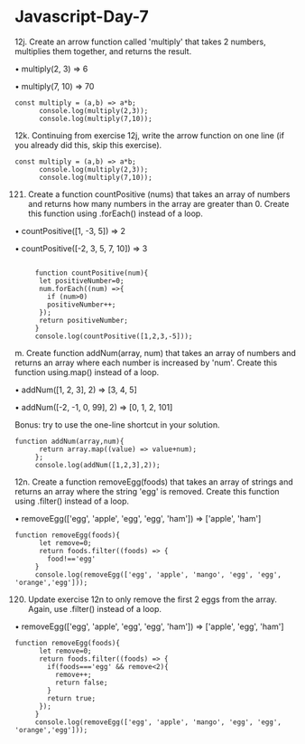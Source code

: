 # Javascript-Day-7
12j. Create an arrow function called 'multiply' that takes 2 numbers, multiplies them together, and returns the result.

• multiply(2, 3) => 6

• multiply(7, 10) => 70
```
const multiply = (a,b) => a*b;
      console.log(multiply(2,3));
      console.log(multiply(7,10));
```
12k. Continuing from exercise 12j, write the arrow function on one line (if you already did this, skip this exercise).
```
const multiply = (a,b) => a*b;
      console.log(multiply(2,3));
      console.log(multiply(7,10));
```
121. Create a function countPositive (nums) that takes an array of numbers and returns how many numbers in the array are greater than 0. Create this function using .forEach() instead of a loop.

• countPositive([1, -3, 5]) => 2

• countPositive([-2, 3, 5, 7, 10]) => 3
```

     function countPositive(num){
      let positiveNumber=0;
      num.forEach((num) =>{
        if (num>0)
        positiveNumber++;
      });
      return positiveNumber;
     }
     console.log(countPositive([1,2,3,-5]));
```
m. Create function addNum(array, num) that takes an array of numbers and returns an array where each number is increased by 'num'. Create this function using.map() instead of a loop.

• addNum([1, 2, 3], 2) => [3, 4, 5]

• addNum([-2, -1, 0, 99], 2) => [0, 1, 2, 101]

Bonus: try to use the one-line shortcut in your solution.
```
function addNum(array,num){
      return array.map((value) => value+num);
     };
     console.log(addNum([1,2,3],2));
```
12n. Create a function removeEgg(foods) that takes an array of strings and returns an array where the string 'egg' is removed. Create this function using .filter() instead of a loop.

• removeEgg(['egg', 'apple', 'egg', 'egg', 'ham']) => ['apple', 'ham']
```
function removeEgg(foods){
      let remove=0;
      return foods.filter((foods) => {
        food!=='egg'
     }
     console.log(removeEgg(['egg', 'apple', 'mango', 'egg', 'egg', 'orange','egg']));
```

120. Update exercise 12n to only remove the first 2 eggs from the array. Again, use .filter() instead of a loop.

• removeEgg(['egg', 'apple', 'egg', 'egg', 'ham']) => ['apple', 'egg', 'ham']
```
function removeEgg(foods){
      let remove=0;
      return foods.filter((foods) => {
        if(foods==='egg' && remove<2){
          remove++;
          return false;
        }
        return true;
      });
     }
     console.log(removeEgg(['egg', 'apple', 'mango', 'egg', 'egg', 'orange','egg']));
```
